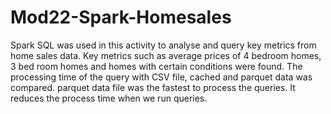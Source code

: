 # Mod22-Spark-Homesales
Spark SQL was used in this activity to analyse and query key metrics from home sales data.
Key metrics such as average prices of 4 bedroom homes, 3 bed room homes and homes with certain conditions were found.
The processing time of the query with CSV file, cached and parquet data was compared.
parquet data file was the fastest to process the queries. It reduces the process time when we run queries.
